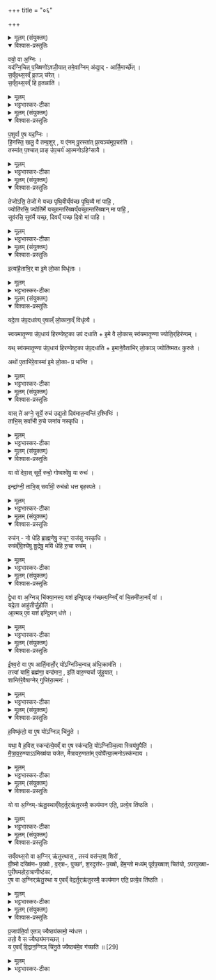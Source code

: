 +++
title = "०६"

+++


<details><summary>मूलम् (संयुक्तम्)</summary>

वयो॒ वा अ॒ग्निर्यद॑ग्नि॒चित्प॒ख्षिणो॑ऽश्ञी॒यात्तमे॒वाग्निम॑द्या॒दार्ति॒मार्च्छे॑थ्सँव्वथ्स॒रँव्व्र॒तञ्च॑रेथ्सँव्वथ्स॒रꣳ हि व्र॒तन्नाति॑
</details>

<details open><summary>विश्वास-प्रस्तुतिः</summary>

वयो॒ वा अ॒ग्निः ।  
यद॑ग्नि॒चित् प॒ख्षिणो॑ऽश्ञी॒यात् तमे॒वाग्निम् अ॑द्या॒द् - आर्ति॒मार्च्छे॑त् ।  
स॒व्ँव॒थ्स॒रव्ँ व्र॒तञ् च॑रेत् ।  
स॒व्ँव॒थ्स॒रव्ँ हि व्र॒तन्नाति॑ ।  
</details>

<details><summary>मूलम्</summary>

वयो॒ वा अ॒ग्निः ।  
यद॑ग्नि॒चित् प॒ख्षिणो॑ऽश्ञी॒यात् तमे॒वाग्निम् अ॑द्या॒द् - आर्ति॒मार्च्छे॑त् ।  
स॒व्ँव॒थ्स॒रव्ँ व्र॒तञ् च॑रेत् ।  
स॒व्ँव॒थ्स॒रव्ँ हि व्र॒तन्नाति॑ ।  
</details>

<details><summary>भट्टभास्कर-टीका</summary>

1वयो वा इत्यादि ॥ श्येनाकारत्वात् पक्षी भवत्यग्निः । तस्माद्यदग्निचित्पक्षिणोश्नीयात् पक्षिणो मांसमश्नीयात् तमेवाग्निमद्यात् । तत आर्तिं गच्छेत् म्रियेत । 'उपसर्गादृतिधातौ' इति वृद्धिः । तस्मात्संवत्सरं न मांसमश्नीयादिति विधिः । यस्मात्संवत्सरविधिर्नात्येति ततस्संवत्सरादूर्ध्वमनुवर्त ते । 'ससाधनां क्रियां उपसर्ग आह' इति सोपसर्गक्रियापदमध्याह्रियते । संवत्सरादर्वागेव सर्वव्रतं प्रवर्तते नाति नोर्ध्वम् ॥
</details>

<details><summary>मूलम् (संयुक्तम्)</summary>

प॒शुर्वा ए॒ष यद॒ग्निर्‌हि॒नस्ति॒ खलु॒ वै तम्प॒शुर्य ए॑नम्पु॒रस्ता॑त्प्र॒त्यञ्च॑मुप॒चर॑ति॒ तस्मा॑त्प॒श्चात्प्राङु॑प॒चर्य॑ आ॒त्मनोऽहिꣳ॑सायै॒
</details>

<details open><summary>विश्वास-प्रस्तुतिः</summary>

प॒शुर्वा ए॒ष यद॒ग्निः ।  
‌हि॒नस्ति॒ खलु॒ वै तम्प॒शुर् , य ए॑नम् पु॒रस्ता॑त् प्र॒त्यञ्च॑मुप॒चर॑ति ।  
तस्मा॑त् प॒श्चात् प्राङ् उ॑प॒चर्य॑ आ॒त्मनोऽहिꣳ॑सायै ।  
</details>

<details><summary>मूलम्</summary>

प॒शुर्वा ए॒ष यद॒ग्निः ।  
‌हि॒नस्ति॒ खलु॒ वै तम्प॒शुर् , य ए॑नम् पु॒रस्ता॑त् प्र॒त्यञ्च॑मुप॒चर॑ति ।  
तस्मा॑त् प॒श्चात् प्राङ् उ॑प॒चर्य॑ आ॒त्मनोऽहिꣳ॑सायै ।  
</details>

<details><summary>भट्टभास्कर-टीका</summary>

2पशुर्वा इत्यादि ॥ लुप्तोपमेयम् । यथा पशुः प्रतिकूलकारिणमाभिमुख्येन स्थितं हिनस्ति एवमयमग्निः । यस्मादेवं तस्मात्पशुसदृशोयमग्निः तमपि हिनस्ति । कं? य एनं पुरस्तात् पूर्वस्यां दिशि स्थितः प्रत्यङ्मुखः स प्रत्यञ्चं प्रतिमुखावस्थितमुपचरति आरोहणोपधानप्रोक्षणादिकमस्य करोति । तस्मात्पश्चादपरस्यां दिशि स्थितेन प्राङ्मुखोग्निः उपचर्यः उपचरितव्य इति विधिः । आत्मन एवाहिंसार्थम् । छान्दसो यत् ॥
</details>

<details><summary>मूलम् (संयुक्तम्)</summary>

तेजो॑ऽसि॒ तेजो॑ मे यच्छ पृथि॒वीँय्य॑च्छ [24]  
पृ॒थि॒व्यै मा॑ पाहि॒ ज्योति॑रसि॒ ज्योति॑र्मे यच्छा॒न्तरि॑ख्षँय्यच्छा॒न्तरि॑ख्षान्मा पाहि॒ सुव॑रसि॒ सुव॑र्मे यच्छ॒ दिव॑य्ँयच्छ दि॒वो मा॑ पा॒ही...
</details>

<details open><summary>विश्वास-प्रस्तुतिः</summary>

तेजो॑ऽसि॒ तेजो॑ मे यच्छ पृथि॒वीय्ँय॑च्छ पृ॒थि॒व्यै मा॑ पाहि॒ ,  
ज्योति॑रसि॒ ज्योति॑र्मे यच्छा॒न्तरि॑ख्षय्ँयच्छा॒न्तरि॑ख्षान् मा पाहि॒ ,  
सुव॑रसि॒ सुव॑र्मे यच्छ॒, दिवय्ँ यच्छ दि॒वो मा॑ पाहि ।  
</details>

<details><summary>मूलम्</summary>

तेजो॑ऽसि॒ तेजो॑ मे यच्छ पृथि॒वीय्ँय॑च्छ पृ॒थि॒व्यै मा॑ पाहि॒ ,  
ज्योति॑रसि॒ ज्योति॑र्मे यच्छा॒न्तरि॑ख्षय्ँयच्छा॒न्तरि॑ख्षान् मा पाहि॒ ,  
सुव॑रसि॒ सुव॑र्मे यच्छ॒, दिवय्ँ यच्छ दि॒वो मा॑ पाहि ।  
</details>

<details><summary>भट्टभास्कर-टीका</summary>

3प्रथममध्यमोत्तमासु चितिषु हिरण्येष्टका उपदधाति - तेजोसीत्याद्याः ॥ तेजोसि तेजोहेतुस्त्वमसि तेजो मह्यं देहि पृथिवीं च यच्छ विधेयां कुरु । पृथिव्यै ष्टथिवीनिमित्तात् रोगादेः मां पाहि । पञ्चम्यर्थे चतुर्थी, 'उदात्तयणः' इति तस्या उदात्तत्वम् । एवमुत्तरौ व्याख्येयौ । तेजः कीर्तिः । ज्योतिः दीप्तिः । सुवः स्सुखम् ॥
</details>

<details><summary>मूलम् (संयुक्तम्)</summary>

इत्या॑है॒ताभि॒र्वा इ॒मे लो॒का विधृ॑ता॒
</details>

<details open><summary>विश्वास-प्रस्तुतिः</summary>

इत्या॑है॒ताभि॒र् वा इ॒मे लो॒का विधृ॑ताः ।  
</details>

<details><summary>मूलम्</summary>

इत्या॑है॒ताभि॒र् वा इ॒मे लो॒का विधृ॑ताः ।  
</details>

<details><summary>भट्टभास्कर-टीका</summary>

4अत्रैव ब्राह्मणम् - इत्याहेति ॥ एताभिः हिरण्येष्टकाभिः इमे लोकाः विधृताः एतासामुपधानेनेत्यर्थः ॥
</details>

<details><summary>मूलम् (संयुक्तम्)</summary>

यदे॒ता उ॑प॒दधा॑त्ये॒षाँल्लो॒काना॒व्ँविधृ॑त्यै स्वयमातृ॒ण्णा उ॑प॒धाय॑ हिरण्येष्ट॒का उप॑ दधाती॒मे वै लो॒कास्स्व॑यमातृ॒ण्णा ज्योति॒र्‌हिर॑ण्य॒य्ँयथ्स्व॑यमातृ॒ण्णा उ॑प॒धाय॑ [25]  
हि॒र॒ण्ये॒ष्ट॒का उ॑प॒दधा॑ती॒माने॒वैताभि॑र्लो॒काञ्ज्योति॑ष्मतᳵ कुरु॒तेऽथो॑ ए॒ताभि॑रे॒वास्मा॑ इ॒मे लो॒काᳶ प्र भा॑न्ति॒
</details>

<details open><summary>विश्वास-प्रस्तुतिः</summary>

यदे॒ता उ॑प॒दधा॑त्य् ए॒षाल्ँ लो॒काना॒व्ँ विधृ॑त्यै ।  

स्वयमातृ॒ण्णा उ॑प॒धाय॑ हिरण्येष्ट॒का उप॑ दधाति + इ॒मे वै लो॒कास् स्व॑यमातृ॒ण्णा ज्योति॒र्‌हिर॑ण्यम् ।  

यथ् स्व॑यमातृ॒ण्णा उ॑प॒धाय॑ हिरण्येष्ट॒का उ॑प॒दधा॑ति + इ॒माने॒वैताभि॑र् लो॒काञ् ज्योति॑ष्मतᳵ कुरुते ।

अथो॑ ए॒ताभि॑रे॒वास्मा॑ इ॒मे लो॒काᳶ प्र भा॑न्ति ।  
</details>

<details><summary>मूलम्</summary>

यदे॒ता उ॑प॒दधा॑त्य् ए॒षाल्ँ लो॒काना॒व्ँ विधृ॑त्यै ।  

स्वयमातृ॒ण्णा उ॑प॒धाय॑ हिरण्येष्ट॒का उप॑ दधाति + इ॒मे वै लो॒कास् स्व॑यमातृ॒ण्णा ज्योति॒र्‌हिर॑ण्यम् ।  

यथ् स्व॑यमातृ॒ण्णा उ॑प॒धाय॑ हिरण्येष्ट॒का उ॑प॒दधा॑ति + इ॒माने॒वैताभि॑र् लो॒काञ् ज्योति॑ष्मतᳵ कुरुते ।

अथो॑ ए॒ताभि॑रे॒वास्मा॑ इ॒मे लो॒काᳶ प्र भा॑न्ति ।  
</details>

<details><summary>भट्टभास्कर-टीका</summary>

5यदित्यादि ॥ गतम् । अथो इति । एताभिरिष्टकाभिः ज्योतिष्मन्तः कृता लोका अस्मै यजमानाय प्रकर्षेण भान्ति ॥
</details>

<details><summary>मूलम् (संयुक्तम्)</summary>

यास्ते॑ अग्ने॒ सूर्ये॒ रुच॑ उद्य॒तो दिव॑मात॒न्वन्ति॑ र॒श्मिभिः॑ । ताभि॒स्सर्वा॑भी रु॒चे जना॑य नस्कृधि ।
</details>

<details open><summary>विश्वास-प्रस्तुतिः</summary>

यास् ते॑ अग्ने॒ सूर्ये॒ रुच॑ उद्य॒तो दिव॑मात॒न्वन्ति॑ र॒श्मिभिः॑ ।   
ताभि॒स् सर्वा॑भी रु॒चे जना॑य नस्कृधि ।
</details>

<details><summary>मूलम्</summary>

यास् ते॑ अग्ने॒ सूर्ये॒ रुच॑ उद्य॒तो दिव॑मात॒न्वन्ति॑ र॒श्मिभिः॑ ।   
ताभि॒स् सर्वा॑भी रु॒चे जना॑य नस्कृधि ।
</details>

<details><summary>भट्टभास्कर-टीका</summary>

6अथ तिस्रः ऋचः - यास्ते अग्ने इत्याद्याः ॥ प्रथमाद्वितीये 'ध्रुवासि' इत्यत्र व्याख्याते । सर्वा अनुष्टुभः प्रथमा कृतिर्नामानुष्टुप् । तत्र प्रथमा - उद्यतस्तव सूर्ये स्थिता याः रुचः दिवं रश्मिभिः व्याप्तामातन्वन्ति ताभिस्सर्वाभिः रश्मिभिः नो यजमानाय दीप्तिं कुरु ॥
</details>

<details><summary>मूलम् (संयुक्तम्)</summary>

या वो॑ देवा॒स्सूर्ये॒ रुचो॒ गोष्वश्वे॑षु॒ या रुचः॑ । इन्द्रा॑ग्नी॒ ताभि॒स्सर्वा॑भी॒ रुच॑न्नो धत्त बृहस्पते ।
</details>

<details open><summary>विश्वास-प्रस्तुतिः</summary>

या वो॑ देवा॒स् सूर्ये॒ रुचो॒ गोष्वश्वे॑षु॒ या रुचः॑ ।  

इन्द्रा॑ग्नी॒ ताभि॒स् सर्वा॑भी॒ रुच॑न्नो धत्त बृहस्पते ।
</details>

<details><summary>मूलम्</summary>

या वो॑ देवा॒स् सूर्ये॒ रुचो॒ गोष्वश्वे॑षु॒ या रुचः॑ ।  

इन्द्रा॑ग्नी॒ ताभि॒स् सर्वा॑भी॒ रुच॑न्नो धत्त बृहस्पते ।
</details>

<details><summary>भट्टभास्कर-टीका</summary>

7द्वितीया - हे देवा या वः सूर्ये स्थिताः सूर्यनिवन्धना रुचः गोष्वश्वेषु या रुचः हे इन्द्राग्नी हे बृहस्पते ताभिः सर्वाभिः अस्मभ्यं रुचं धत्त ॥
</details>

<details><summary>मूलम् (संयुक्तम्)</summary>

रुच॑न्नो धेहि [26]  
ब्रा॒ह्म॒णेषु॒ रुच॒ꣳ॒ राज॑सु नस्कृधि । रुच॑व्ँवि॒श्ये॑षु शू॒द्रेषु॒ मयि॑ धेहि रु॒चा रुच॑म् ।
</details>

<details open><summary>विश्वास-प्रस्तुतिः</summary>

रुच॑न् - नो धेहि ब्रा॒ह्म॒णेषु॒ रुच॒ꣳ॒ राज॑सु नस्कृधि ।  
रुच॑व्ँवि॒श्ये॑षु शू॒द्रेषु॒ मयि॑ धेहि रु॒चा रुच॑म् ।
</details>

<details><summary>मूलम्</summary>

रुच॑न् - नो धेहि ब्रा॒ह्म॒णेषु॒ रुच॒ꣳ॒ राज॑सु नस्कृधि ।  
रुच॑व्ँवि॒श्ये॑षु शू॒द्रेषु॒ मयि॑ धेहि रु॒चा रुच॑म् ।
</details>

<details><summary>भट्टभास्कर-टीका</summary>

8तृतीया - नः अस्माकं ब्राह्मणेषु रुचं धेहि स्थापय ॥
</details>

<details><summary>मूलम् (संयुक्तम्)</summary>

द्वे॒धा वा अ॒ग्निञ्चि॑क्या॒नस्य॒ यश॑ इन्द्रि॒यङ्ग॑च्छत्य॒ग्निँव्वा॑ चि॒तमी॑जा॒नँव्वा॒ यदे॒ता आहु॑तीर्जु॒होत्या॒त्मन्ने॒व यश॑ इन्द्रि॒यन्ध॑त्त
</details>

<details open><summary>विश्वास-प्रस्तुतिः</summary>

द्वे॒धा वा अ॒ग्निञ् चि॑क्या॒नस्य॒ यश॑ इन्द्रि॒यङ् ग॑च्छत्य॒ग्निव्ँ वा॑ चि॒तमी॑जा॒नव्ँ वा॑ ।  
यदे॒ता आहु॑तीर्जु॒होति॑ ।  
आ॒त्मन्न् ए॒व यश॑ इन्द्रि॒यन् ध॑त्ते ।  
</details>

<details><summary>मूलम्</summary>

द्वे॒धा वा अ॒ग्निञ् चि॑क्या॒नस्य॒ यश॑ इन्द्रि॒यङ् ग॑च्छत्य॒ग्निव्ँ वा॑ चि॒तमी॑जा॒नव्ँ वा॑ ।  
यदे॒ता आहु॑तीर्जु॒होति॑ ।  
आ॒त्मन्न् ए॒व यश॑ इन्द्रि॒यन् ध॑त्ते ।  
</details>

<details><summary>भट्टभास्कर-टीका</summary>

9अथात्र ब्राह्मणम् - द्वेधा वा इत्यादि ॥ अग्निं चिक्यानस्य चितवतः यश इन्द्रियं च द्वेधा गच्छति तमग्निं वा गच्छति ईजानं वा अनग्निकेन क्रतुना इष्टवन्तं न सर्वथाऽग्निचितम् । उभयत्र लिटः कानजादेशः । तस्मादेताभिः 'यास्ते अग्ने' इत्यादिभिराहुतिभिः यश इन्द्रियं चात्मनि स्थापयति, ततो नान्यं गच्छति ॥
</details>

<details><summary>मूलम् (संयुक्तम्)</summary>

ईश्व॒रो वा ए॒ष आर्ति॒मार्तो॒र्यो॑ऽग्निञ्चि॒न्वन्न॑धि॒क्राम॑ति॒ तत्त्वा॑ यामि॒ ब्रह्म॑णा॒ वन्द॑मान॒ इति॑ वारु॒ण्यर्चा [27]  
जु॒हु॒या॒च्छान्ति॑रे॒वैषाग्नेर्गुप्ति॑रा॒त्मनो॑
</details>

<details open><summary>विश्वास-प्रस्तुतिः</summary>

ई॒श्व॒रो वा ए॒ष आर्ति॒मार्तो॒र् यो॑ऽग्निञ्चि॒न्वन्न् अ॑धि॒क्राम॑ति ।  
तत्त्वा॑ यामि॒ ब्रह्म॑णा॒ वन्द॑मान॒ , इति॑ वारु॒ण्यर्चा जु॑हुयात् ।  
शान्ति॑रे॒वैषाग्नेर् गुप्ति॑रा॒त्मनः॑ ।  
</details>

<details><summary>मूलम्</summary>

ई॒श्व॒रो वा ए॒ष आर्ति॒मार्तो॒र् यो॑ऽग्निञ्चि॒न्वन्न् अ॑धि॒क्राम॑ति ।  
तत्त्वा॑ यामि॒ ब्रह्म॑णा॒ वन्द॑मान॒ , इति॑ वारु॒ण्यर्चा जु॑हुयात् ।  
शान्ति॑रे॒वैषाग्नेर् गुप्ति॑रा॒त्मनः॑ ।  
</details>

<details><summary>भट्टभास्कर-टीका</summary>

10ईश्वरो वा इति ॥ 'ईश्वरे तोसुन्कसुनौ' इति हेतौ शता । चयनेन हेतुना अग्निमतिक्रामति । आरोहति वारुण्या । उदात्तनिवृत्तिस्वरेण ङीप उदात्तत्वम्, 'उदात्तयणः' इति विभक्तेः । एषा सञ्चिताहुतिरग्नेश्शान्तिः अधिक्रमणदोषशान्तिहेतुरात्मनश्च गुप्तिः रक्षाहेतुः ॥



  - तत्त्वा॑ यामि॒ ब्रह्म॑णा॒ वन्द॑मान॒स्तदाशा॑स्ते॒ यज॑मानो ह॒विर्भिः॑ ।  
  अहे॑डमानो वरुणे॒ह बो॒द्ध्युरु॑शꣳस॒ मा न॒ आयु॒ᳶ प्रमो॑षीः ॥
  - तत्रैव याज्या - तत्त्वेति त्रिष्टुप् ॥ हे वरुण ब्रह्मणा मन्त्रेण त्वामेव वन्दमानः स्तुवन्नहं तत्तदर्थम् । चतुर्थ्या लुक् । तदर्थमेव त्वां यामि भजे । यद्वा - तदेव त्वां यामि याचे । छान्दसोन्त्यलोपः, परस्मैपदं च । यजमानोपि सर्वस्तदेवाशास्ते हविर्भिश्चरुपुरोडाशादिभिः हे उरुशंस महास्तुतिक त्वमपि तामस्मदीयां विज्ञापनां इह कर्माणि अहेडमानः अक्रुद्ध्यन् बोधि बुध्यस्व । पूर्ववद्विकरणस्य लुक्, 'हुझल्भ्यो हेर्धिः', 'वा छन्दसि' इत्यपित्त्वादेव ङित्त्वाभावाद्गुणः, अन्त्यलोपश्छान्दसः । किम्पुनस्तत्प्रार्थनीयमित्याह - नः अस्माकं आयुर्दीप्तिमन्नं वा मा प्रमोषीः मा छेत्सीः तदर्थं विशं च रा[राष्ट्रं चा]वगमयेति भावः ॥
  -   12तत्रैव याज्या - तत्त्वा यामि ब्रह्मणा वन्दमान इति त्रिष्टुप् ॥ इयमपि तत्रैव व्याख्याता । हे वरुण अहं ब्रह्मणा मन्त्रेण हविषा त्वां वन्दमानः स्तुवन् अहं त्वामभियाचे यजमानोऽपि तदेव हविर्भिराशास्ते त्वमपि तत्? अहेडमानः अक्रुध्यन् इह कर्मणि बुद्ध्यस्व । किंपुनः तत्? हे वरुण उरु शंसमानः अस्माकमायुर्मा प्रमोषीरिति ॥
</details>

<details><summary>मूलम् (संयुक्तम्)</summary>

ह॒विष्कृ॑तो॒ वा ए॒ष यो॑ऽग्निञ्चि॑नु॒ते यथा॒ वै ह॒विस्स्कन्द॑त्ये॒वव्ँवा ए॒ष स्क॑न्दति॒ यो॑ऽग्निञ्चि॒त्वा स्त्रिय॑मु॒पैति॑ मैत्रावरु॒ण्यामिख्ष॑या यजेत मैत्रावरु॒णता॑मे॒वोपै॑त्या॒त्मनोऽस्क॑न्दाय॒
</details>

<details open><summary>विश्वास-प्रस्तुतिः</summary>

ह॒विष्कृ॑तो॒ वा ए॒ष यो॑ऽग्निञ् चि॑नु॒ते ।  

यथा॒ वै ह॒विस् स्कन्द॑त्ये॒वव्ँ वा ए॒ष स्क॑न्दति॒ यो॑ऽग्निञ्चि॒त्वा स्त्रिय॑मु॒पैति॑ ।   
मै॒त्रा॒व॒रु॒ण्याऽऽमिख्ष॑या यजेत, मैत्रावरु॒णता॑म् ए॒वोपै॑त्या॒त्मनोऽस्क॑न्दाय ।  
</details>

<details><summary>मूलम्</summary>

ह॒विष्कृ॑तो॒ वा ए॒ष यो॑ऽग्निञ् चि॑नु॒ते ।  

यथा॒ वै ह॒विस् स्कन्द॑त्ये॒वव्ँ वा ए॒ष स्क॑न्दति॒ यो॑ऽग्निञ्चि॒त्वा स्त्रिय॑मु॒पैति॑ ।   
मै॒त्रा॒व॒रु॒ण्याऽऽमिख्ष॑या यजेत, मैत्रावरु॒णता॑म् ए॒वोपै॑त्या॒त्मनोऽस्क॑न्दाय ।  
</details>

<details><summary>भट्टभास्कर-टीका</summary>

11हविष्कृतो वा इत्यादि ॥ एष हविष्कृतः निर्वर्तितहवीरूप इति यावत् । 'तृतीया कर्मणि' इति पूर्वपदप्रकृतिस्वरत्वम् । यद्वा - हविष्कृतः कृतहविः भावप्रधानो हविश्शब्दः । 'जातिकालसुखादिम्यः परवचनम्' इति परनिपातः । हविस्थानीयोऽयमग्निश्चिन्वानः तस्मात् हविस्कन्दनं यथा दोषवदेवमस्याः स्त्रिया उपायनम् । तस्मान्मैत्रावरुण्याऽऽमिक्षया यजेतेति विधिः । अनूबन्ध्यास्थानीयं बिधीयते मैत्रावरुणम् । तामिति । मित्रावरुणयोर्भागो मैत्रावरुणः । तद्भावमुपैति स्कन्दनम् । ततश्च हुतकल्पत्वात् स्कन्दनदोषो नास्यात्मनः । यद्वा - स्वार्थिकोऽण् - मित्रावरुणभावमुपैति । ततश्च तद्भावेन स्थितत्वादात्मनः स्यन्दने दोषाप्रसङ्ग इति ॥
</details>

<details><summary>मूलम् (संयुक्तम्)</summary>

यो वा अ॒ग्निमृ॑तु॒स्थाव्ँवेद॒र्तुर्‌ऋ॑तुरस्मै॒ कल्प॑मान एति॒ प्रत्ये॒व ति॑ष्ठति
</details>

<details open><summary>विश्वास-प्रस्तुतिः</summary>

यो वा अ॒ग्निम्-ऋ॑तु॒स्थाव्ँवेद॒र्तुर्‌ऋ॑तुरस्मै॒ कल्प॑मान एति॒, प्रत्ये॒व ति॑ष्ठति ।  
</details>

<details><summary>मूलम्</summary>

यो वा अ॒ग्निम्-ऋ॑तु॒स्थाव्ँवेद॒र्तुर्‌ऋ॑तुरस्मै॒ कल्प॑मान एति॒, प्रत्ये॒व ति॑ष्ठति ।  
</details>

<details><summary>भट्टभास्कर-टीका</summary>

12यो वा अग्निमित्यादि ॥ ऋतुषु वसन्तादिषु तिष्ठतीत्यृतुस्था । आकारान्तलक्षणः कः । ऋतुरृतुः सर्वः ऋतुः अस्मै यनमानाय कल्पमानः संवर्धमान एति प्रवर्तते । प्रतितिष्ठति यजमानः ॥
</details>

<details><summary>मूलम् (संयुक्तम्)</summary>

सँव्वथ्स॒रो वा अ॒ग्निः [28]  
ऋ॒तु॒स्थास्तस्य॑ वस॑न्त॒श्शिरो॑ ग्री॒ष्मो दख्षि॑णᳶ प॒ख्षो व॒र्‌षाᳶ पुच्छꣳ॑ श॒रदुत्त॑रᳶ प॒ख्षो हे॑म॒न्तो मध्य॑म्पूर्वप॒ख्षाश्चित॑योऽपरप॒ख्षाᳶ पुरी॑षमहोरा॒त्राणीष्ट॑का ए॒ष वा अ॒ग्निर्‌ऋ॑तु॒स्था य ए॒वँव्वेद॒र्तुर्‌ऋ॑तुरस्मै॒ कल्प॑मान एति॒ प्रत्ये॒व ति॑ष्ठति
</details>

<details open><summary>विश्वास-प्रस्तुतिः</summary>

सव्ँवथ्स॒रो वा अ॒ग्निर् ऋ॑तुस्थास् , तस्य॑ वस॑न्त॒श् शिरो॑ ,  
ग्री॒ष्मो दख्षि॑णᳶ प॒ख्षो , व॒र्‌षाᳶ, पुच्छꣳ॑, श॒रदुत्त॑रᳶ प॒ख्षो, हे॑म॒न्तो मध्य॑म् पूर्वप॒ख्षाश् चित॑यो, ऽपरप॒ख्षाᳶ पुरी॑षमहोरा॒त्राणीष्ट॑का,  
ए॒ष वा अ॒ग्निर्‌ऋ॑तु॒स्था य ए॒वव्ँ वेद॒र्तुर्‌ऋ॑तुरस्मै॒ कल्प॑मान एति॒ प्रत्ये॒व ति॑ष्ठति ।  
</details>

<details><summary>मूलम्</summary>

सव्ँवथ्स॒रो वा अ॒ग्निर् ऋ॑तुस्थास् , तस्य॑ वस॑न्त॒श् शिरो॑ ,  
ग्री॒ष्मो दख्षि॑णᳶ प॒ख्षो , व॒र्‌षाᳶ, पुच्छꣳ॑, श॒रदुत्त॑रᳶ प॒ख्षो, हे॑म॒न्तो मध्य॑म् पूर्वप॒ख्षाश् चित॑यो, ऽपरप॒ख्षाᳶ पुरी॑षमहोरा॒त्राणीष्ट॑का,  
ए॒ष वा अ॒ग्निर्‌ऋ॑तु॒स्था य ए॒वव्ँ वेद॒र्तुर्‌ऋ॑तुरस्मै॒ कल्प॑मान एति॒ प्रत्ये॒व ति॑ष्ठति ।  
</details>

<details><summary>भट्टभास्कर-टीका</summary>

13संवत्सरो वा इत्यादि ॥ गतम् ॥
+++(सम्पादकटिप्पनी - विस्तृतं व्याख्यानमन्यत्र मृग्यम् । )+++
</details>

<details><summary>मूलम् (संयुक्तम्)</summary>

प्र॒जाप॑ति॒र्वा ए॒तञ्ज्यैष्ठ्य॑कामो॒ न्य॑धत्त॒ ततो॒ वै स ज्यैष्ठ्य॑मगच्छ॒द्य ए॒वव्ँवि॒द्वान॒ग्निञ्चि॑नु॒ते ज्यैष्ठ्य॑मे॒व ग॑च्छति ॥ [29]  
</details>

<details open><summary>विश्वास-प्रस्तुतिः</summary>

प्र॒जाप॑ति॒र्वा ए॒तञ् ज्यैष्ठ्य॑कामो॒ न्य॑धत्त ।  
ततो॒ वै स ज्यैष्ठ्य॑मगच्छत् ।  
य ए॒वव्ँ वि॒द्वान॒ग्निञ् चि॑नु॒ते ज्यैष्ठ्य॑मे॒व ग॑च्छति ॥ [29]  
</details>

<details><summary>मूलम्</summary>

प्र॒जाप॑ति॒र्वा ए॒तञ् ज्यैष्ठ्य॑कामो॒ न्य॑धत्त ।  
ततो॒ वै स ज्यैष्ठ्य॑मगच्छत् ।  
य ए॒वव्ँ वि॒द्वान॒ग्निञ् चि॑नु॒ते ज्यैष्ठ्य॑मे॒व ग॑च्छति ॥ [29]  
</details>

<details><summary>भट्टभास्कर-टीका</summary>

14प्रजापतिर्वा इत्यादि ॥ एवमृतुस्थां अग्निं क्रतुषु न्यधत्त । गतमन्यत् ॥

इति पञ्चमे सप्तमे षष्ठोनुवाकः ॥  
</details>
